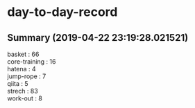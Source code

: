 # day-to-day-record  
## Summary  (2019-04-22 23:19:28.021521)  
basket : 66  
core-training : 16  
hatena : 4  
jump-rope : 7  
qiita : 5  
strech : 83  
work-out : 8  
